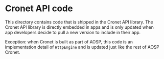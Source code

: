 # Cronet API code

This directory contains code that is shipped in the Cronet API library. The
Cronet API library is directly embedded in apps and is only updated when app
developers decide to pull a new version to include in their app.

Exception: when Cronet is built as part of AOSP, this code is an implementation
detail of `HttpEngine` and is updated just like the rest of AOSP Cronet.
